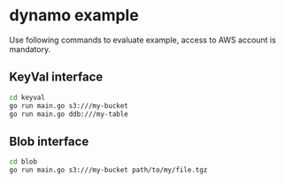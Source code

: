 # dynamo example

Use following commands to evaluate example, access to AWS account is mandatory.

## KeyVal interface

```bash
cd keyval
go run main.go s3:///my-bucket
go run main.go ddb:///my-table
```

## Blob interface

```bash
cd blob
go run main.go s3:///my-bucket path/to/my/file.tgz
```
